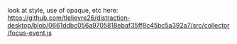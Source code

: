 look at style, use of opaque, etc here:
https://github.com/tlelievre26/distraction-desktop/blob/0661ddbc056a9705818ebaf35ff8c45bc5a392a7/src/collector/focus-event.js